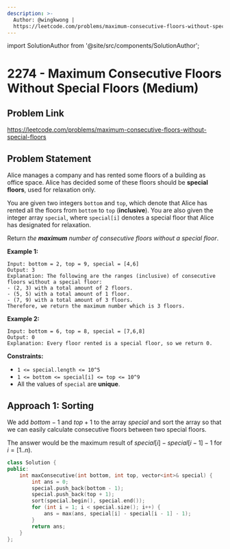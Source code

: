 ```yaml
---
description: >-
  Author: @wingkwong |
  https://leetcode.com/problems/maximum-consecutive-floors-without-special-floors
---
```


import SolutionAuthor from '@site/src/components/SolutionAuthor';

# 2274 - Maximum Consecutive Floors Without Special Floors (Medium)

## Problem Link

https://leetcode.com/problems/maximum-consecutive-floors-without-special-floors

## Problem Statement

Alice manages a company and has rented some floors of a building as office space. Alice has decided some of these floors should be **special floors**, used for relaxation only.

You are given two integers `bottom` and `top`, which denote that Alice has rented all the floors from `bottom` to `top` (**inclusive**). You are also given the integer array `special`, where `special[i]` denotes a special floor that Alice has designated for relaxation.

Return _the **maximum** number of consecutive floors without a special floor_.

**Example 1:**

```
Input: bottom = 2, top = 9, special = [4,6]
Output: 3
Explanation: The following are the ranges (inclusive) of consecutive floors without a special floor:
- (2, 3) with a total amount of 2 floors.
- (5, 5) with a total amount of 1 floor.
- (7, 9) with a total amount of 3 floors.
Therefore, we return the maximum number which is 3 floors.
```

**Example 2:**

```
Input: bottom = 6, top = 8, special = [7,6,8]
Output: 0
Explanation: Every floor rented is a special floor, so we return 0.
```

**Constraints:**

* `1 <= special.length <= 10^5`
* `1 <= bottom <= special[i] <= top <= 10^9`
* All the values of `special` are **unique**.

## Approach 1: Sorting

We add $bottom - 1$ and $top + 1$ to the array $special$ and sort the array so that we can easily calculate consecutive floors between two special floors.

The answer would be the maximum result of $special[i] - special[i - 1] - 1$ for $i = [1 .. n)$.

<SolutionAuthor name="@wingkwong"/>

```cpp
class Solution {
public:
    int maxConsecutive(int bottom, int top, vector<int>& special) {
        int ans = 0;
        special.push_back(bottom - 1);
        special.push_back(top + 1);
        sort(special.begin(), special.end());
        for (int i = 1; i < special.size(); i++) {
            ans = max(ans, special[i] - special[i - 1] - 1);
        }
        return ans;
    }
};
```